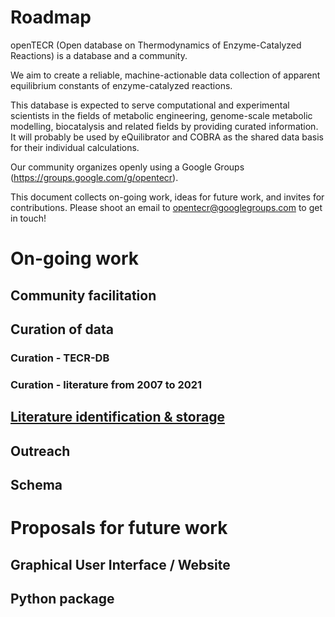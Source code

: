 # Roadmap

openTECR (Open database on Thermodynamics of Enzyme-Catalyzed Reactions) is a database and a community.

We aim to create a reliable, machine-actionable data collection of apparent equilibrium constants of enzyme-catalyzed reactions.

This database is expected to serve computational and experimental scientists in the fields of metabolic engineering, genome-scale metabolic modelling, biocatalysis and related fields by providing curated information. It will probably be used by eQuilibrator and COBRA as the shared data basis for their individual calculations.

Our community organizes openly using a Google Groups (https://groups.google.com/g/opentecr).

This document collects on-going work, ideas for future work, and invites for contributions. Please shoot an email to opentecr@googlegroups.com to get in touch!

# On-going work

## Community facilitation

## Curation of data

### Curation - TECR-DB

### Curation - literature from 2007 to 2021

## [Literature identification & storage](./roadmap/literature_identification_and_storage.md)

## Outreach

## Schema


# Proposals for future work

## Graphical User Interface / Website

## Python package


